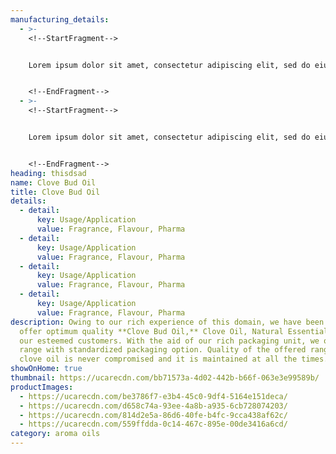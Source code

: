 ```yaml
---
manufacturing_details:
  - >-
    <!--StartFragment-->


    Lorem ipsum dolor sit amet, consectetur adipiscing elit, sed do eiusmod tempor incididunt ut labore et dolore magna aliqua. Sit amet est placerat in egestas erat imperdiet sed.


    <!--EndFragment-->
  - >-
    <!--StartFragment-->


    Lorem ipsum dolor sit amet, consectetur adipiscing elit, sed do eiusmod tempor incididunt ut labore et dolore magna aliqua. Sit amet est placerat in egestas erat imperdiet sed.


    <!--EndFragment-->
heading: thisdsad
name: Clove Bud Oil
title: Clove Bud Oil
details:
  - detail:
      key: Usage/Application
      value: Fragrance, Flavour, Pharma
  - detail:
      key: Usage/Application
      value: Fragrance, Flavour, Pharma
  - detail:
      key: Usage/Application
      value: Fragrance, Flavour, Pharma
  - detail:
      key: Usage/Application
      value: Fragrance, Flavour, Pharma
description: Owing to our rich experience of this domain, we have been able to
  offer optimum quality **Clove Bud Oil,** Clove Oil, Natural Essential Oil to
  our esteemed customers. With the aid of our rich packaging unit, we offer this
  range with standardized packaging option. Quality of the offered range of
  clove oil is never compromised and it is maintained at all the times.
showOnHome: true
thumbnail: https://ucarecdn.com/bb71573a-4d02-442b-b66f-063e3e99589b/
productImages:
  - https://ucarecdn.com/be3786f7-e3b4-45c0-9df4-5164e151deca/
  - https://ucarecdn.com/d658c74a-93ee-4a8b-a935-6cb728074203/
  - https://ucarecdn.com/814d2e5a-86d6-40fe-b4fc-9cca438af62c/
  - https://ucarecdn.com/559ffdda-0c14-467c-895e-00de3416a6cd/
category: aroma oils
---
```

